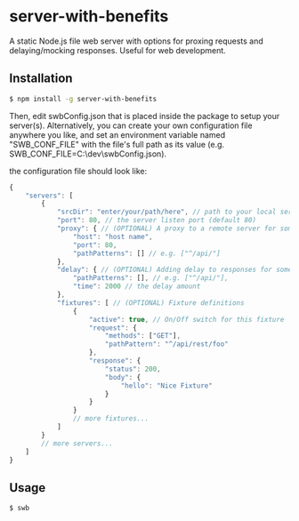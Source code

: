 # server-with-benefits

A static Node.js file web server with options for proxing requests and delaying/mocking responses. Useful for web development.

## Installation

```sh
$ npm install -g server-with-benefits
```

Then, edit swbConfig.json that is placed inside the package to setup your server(s).
Alternatively, you can create your own configuration file anywhere you like, and set an environment variable named "SWB_CONF_FILE"
with the file's full path as its value (e.g. SWB_CONF_FILE=C:\dev\swbConfig.json).

the configuration file should look like:

```javascript
{
	"servers": [
		{
			"srcDir": "enter/your/path/here", // path to your local server source directory
			"port": 80, // the server listen port (default 80)
			"proxy": { // (OPTIONAL) A proxy to a remote server for some path patterns
				"host": "host name",
				"port": 80,
				"pathPatterns": [] // e.g. ["^/api/"]
			},
			"delay": { // (OPTIONAL) Adding delay to responses for some path patterns
				"pathPatterns": [], // e.g. ["^/api/"],
				"time": 2000 // the delay amount
			},
			"fixtures": [ // (OPTIONAL) Fixture definitions
				{
					"active": true, // On/Off switch for this fixture
					"request": {
						"methods": ["GET"],
						"pathPattern": "^/api/rest/foo"
					},
					"response": {
						"status": 200,
						"body": {
							"hello": "Nice Fixture"
						}
					}
				}
				// more fixtures...
			]
		}
		// more servers...
	]
}
```

## Usage

```sh
$ swb
```
